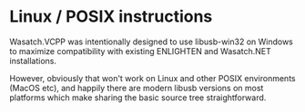 # Linux / POSIX instructions

Wasatch.VCPP was intentionally designed to use libusb-win32 on Windows to 
maximize compatibility with existing ENLIGHTEN and Wasatch.NET installations.  

However, obviously that won't work on Linux and other POSIX environments (MacOS 
etc), and happily there are modern libusb versions on most platforms which make 
sharing the basic source tree straightforward.



